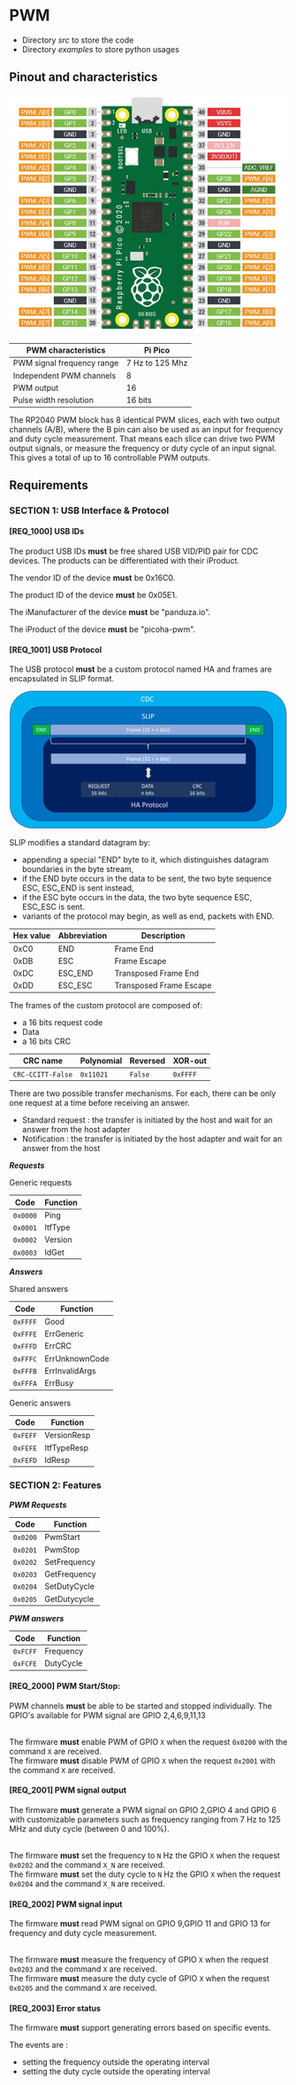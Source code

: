 # PWM

- Directory *src* to store the code
- Directory *examples* to store python usages

## Pinout and characteristics

![](img/picoha_pwm_pinout.png)

|PWM characteristics 		|Pi Pico		|
|-------------------------- |---------------|
|PWM signal frequency range	|7 Hz to 125 Mhz|
|Independent PWM channels	|8			    |
|PWM output			        |16			    |
|Pulse width resolution	    |16 bits		|

The RP2040 PWM block has 8 identical PWM slices, each with two output channels (A/B), where the B pin can also be used as an input for frequency and duty cycle measurement. That means each slice can drive two PWM output signals, or measure the frequency or duty cycle of an input signal. This gives a total of up to 16 controllable PWM outputs.

## Requirements

### SECTION 1: USB Interface & Protocol

#### [REQ_1000] USB IDs

The product USB IDs **must** be free shared USB VID/PID pair for CDC devices. The products can be differentiated with their iProduct.

The vendor ID of the device **must** be 0x16C0.

The product ID of the device **must** be 0x05E1.

The iManufacturer of the device **must** be "panduza.io".

The iProduct of the device **must** be "picoha-pwm".

#### [REQ_1001] USB Protocol

The USB protocol **must** be a custom protocol named HA and frames are encapsulated in SLIP format.

![](img/schema_picoha_protocole.png)

SLIP modifies a standard datagram by:

- appending a special "END" byte to it, which distinguishes datagram boundaries in the byte stream,
- if the END byte occurs in the data to be sent, the two byte sequence ESC, ESC_END is sent instead,
- if the ESC byte occurs in the data, the two byte sequence ESC, ESC_ESC is sent.
- variants of the protocol may begin, as well as end, packets with END.

|Hex value |Abbreviation|Description            |
|----------|------------|-----------------------|
|0xC0      |END	        |Frame End		        |
|0xDB      |ESC	        |Frame Escape	        |
|0xDC      |ESC_END	    |Transposed Frame End   |
|0xDD      |ESC_ESC	    |Transposed Frame Escape| 

The frames of the custom protocol are composed of:

- a 16 bits request code
- Data
- a 16 bits CRC

|CRC name         |Polynomial|Reversed|XOR-out |
|-----------------|----------|--------|--------|
|`CRC-CCITT-False`|`0x11021` |`False` |`0xFFFF`|

There are two possible transfer mechanisms. For each, there can be only one request at a time before receiving an answer.

- Standard request : the transfer is initiated by the host and wait for an answer from the host adapter
- Notification : the transfer is initiated by the host adapter and wait for an answer from the host


***Requests***

Generic requests

| Code        | Function  |
| ----------- | --------- |
| `0x0000`    | Ping      |
| `0x0001`    | ItfType   |
| `0x0002`    | Version   |
| `0x0003`    | IdGet     |

***Answers***

Shared answers

| Code        | Function      |
| ----------- | ------------- |
| `0xFFFF`    | Good          |
| `0xFFFE`    | ErrGeneric    |
| `0xFFFD`    | ErrCRC        |
| `0xFFFC`    | ErrUnknownCode|
| `0xFFFB`    | ErrInvalidArgs|
| `0xFFFA`    | ErrBusy       |

Generic answers

| Code        | Function      |
| ----------- | ------------- |
| `0xFEFF`    | VersionResp   |
| `0xFEFE`    | ItfTypeResp   |
| `0xFEFD`    | IdResp        |


### SECTION 2: Features

***PWM Requests***

| Code        | Function        |
| ----------- | --------------  |
| `0x0200`    | PwmStart        |
| `0x0201`    | PwmStop         |
| `0x0202`    | SetFrequency    |
| `0x0203`    | GetFrequency    |
| `0x0204`    | SetDutyCycle    |
| `0x0205`    | GetDutycycle    |

***PWM answers***

| Code        | Function      |
| ----------- | ------------- |
| `0xFCFF`      | Frequency     |
| `0xFCFE`      | DutyCycle     |

#### [REQ_2000] PWM Start/Stop:

PWM channels **must** be able to be started and stopped individually. The GPIO's available for PWM signal are GPIO 2,4,6,9,11,13

<br>The firmware **must** enable PWM of GPIO `X` when the request `0x0200` with the command `X` are received.<br>
The firmware **must** disable PWM of GPIO `X` when the request `0x2001` with the command `X` are received.


#### [REQ_2001] PWM signal output

The firmware **must** generate a PWM signal on GPIO 2,GPIO 4 and GPIO 6 with customizable parameters such as frequency ranging from 7 Hz to 125 MHz and duty cycle (between 0 and 100%).

<br>The firmware **must** set the frequency to `N` Hz the GPIO `X` when the request `0x0202` and the command `X_N` are received.<br>
The firmware **must** set the duty cycle to `N` Hz the GPIO `X` when the request `0x0204` and the command `X_N` are received.

#### [REQ_2002] PWM signal input

The firmware **must** read PWM signal on GPIO 9,GPIO 11 and GPIO 13 for frequency and duty cycle measurement.

<br>The firmware **must** measure the frequency of GPIO `X` when the request `0x0203` and the command `X` are received.<br>
The firmware **must** measure the duty cycle of GPIO `X` when the request `0x0205` and the command `X` are received.

#### [REQ_2003] Error status

The firmware **must** support generating errors based on specific events.

The events are : 
- setting the frequency outside the operating interval
- setting the duty cycle outside the operating interval